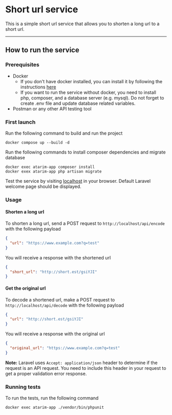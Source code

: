 # Short url service

This is a simple short url service that allows you to shorten a long url to a short url.

---

## How to run the service

### Prerequisites
- Docker
  - If you don't have docker installed, you can install it by following the instructions
  [here](https://docs.docker.com/get-docker/)
  - If you want to run the service without docker, you need to install php, composer, and a database server (e.g. mysql). 
  Do not forget to create .env file and update database related variables.
- Postman or any other API testing tool

### First launch

Run the following command to build and run the project

```shell
docker compose up --build -d
```

Run the following commands to install composer dependencies and migrate database

```shell
docker exec atarim-app composer install
docker exex atarim-app php artisan migrate
```

Test the service by visiting [localhost](http://localhost) in your browser. 
Default Laravel welcome page should be displayed.

### Usage

#### Shorten a long url

To shorten a long url, send a POST request to `http://localhost/api/encode` with the following payload

```json
{
  "url": "https://www.example.com?q=test"
}
```

You will receive a response with the shortened url

```json
{
  "short_url": "http://short.est/gsiYJI"
}
```

#### Get the original url

To decode a shortened url, make a POST request to `http://localhost/api/decode` with the following payload

```json
{
  "url": "http://short.est/gsiYJI"
}
```

You will receive a response with the original url

```json
{
  "original_url": "https://www.example.com?q=test"
}
```

**Note:** Laravel uses `Accept: application/json` header to determine if the request is an API request.
You need to include this header in your request to get a proper validation error response.

### Running tests

To run the tests, run the following command

```shell
docker exec atarim-app ./vendor/bin/phpunit
```
